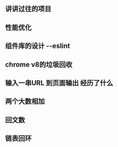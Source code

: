 
## 讲讲过往的项目

## 性能优化

## 组件库的设计 --eslint

## chrome v8的垃圾回收

## 输入一串URL 到页面输出 经历了什么

## 两个大数相加

## 回文数

## 链表回环
